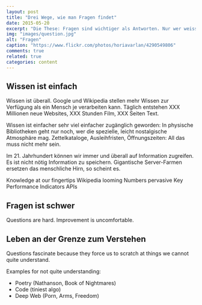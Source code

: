 ```yaml
---
layout: post
title: "Drei Wege, wie man Fragen findet"
date: 2015-05-20
excerpt: "Die These: Fragen sind wichtiger als Antworten. Nur wer weiss, wie er zu neuen Fragen kommt, kann in unserer digitalen Wissensgesellschaft bestehen. Sie fragen sich warum?"
img: "images/question.jpg"
alt: "Fragen"
caption: "https://www.flickr.com/photos/horiavarlan/4290549806"
comments: true
related: true
categories: content
---
```


## Wissen ist einfach

Wissen ist überall. Google und Wikipedia stellen mehr Wissen zur Verfügung als ein Mensch je verarbeiten kann. Täglich entstehen XXX Millionen neue Websites, XXX Stunden Film, XXX Seiten Text.

Wissen ist einfacher sehr viel einfacher zugänglich geworden: In physische Bibliotheken geht nur noch, wer die spezielle, leicht nostalgische Atmosphäre mag. Zettelkataloge, Ausleihfristen, Öffnungszeiten: All das muss nicht mehr sein.

Im 21. Jahrhundert können wir immer und überall auf Information zugreifen. Es ist nicht nötig Information zu speichern. Gigantische Server-Farmen ersetzen das menschliche Hirn, so scheint es.

Knowledge at our fingertips
Wikipedia looming
Numbers pervasive
Key Performance Indicators
APIs

## Fragen ist schwer

Questions are hard.
Improvement is uncomfortable.

## Leben an der Grenze zum Verstehen


Questions fascinate because they force us to scratch at things we cannot quite understand.

Examples for not quite understanding: 

- Poetry (Nathanson, Book of Nightmares)
- Code (tiniest algo)
- Deep Web (Porn, Arms, Freedom)